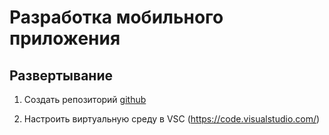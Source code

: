 # Разработка мобильного приложения

## Развертывание

1. Создать репозиторий [github](https://github.com/Polinkaaa003/agapkina)

2. Настроить виртуальную среду в VSC (https://code.visualstudio.com/)

